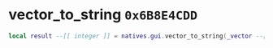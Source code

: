 # vector_to_string `0x6B8E4CDD`

```lua
local result --[[ integer ]] = natives.gui.vector_to_string(_vector --[[ vector3 ]])
```